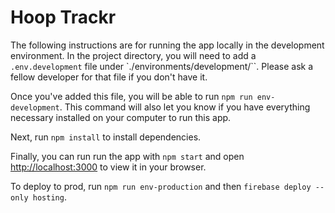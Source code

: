 # Hoop Trackr

The following instructions are for running the app locally in the development environment.
In the project directory, you will need to add a `.env.development` file under `./environments/development/``. Please ask a fellow developer for that file if you don't have it.

Once you've added this file, you will be able to run `npm run env-development`. This command will also let you know if you have everything necessary installed on your computer to run this app.

Next, run `npm install` to install dependencies.

Finally, you can run run the app with `npm start` and open [http://localhost:3000](http://localhost:3000) to view it in your browser.

To deploy to prod, run `npm run env-production` and then `firebase deploy --only hosting`.
